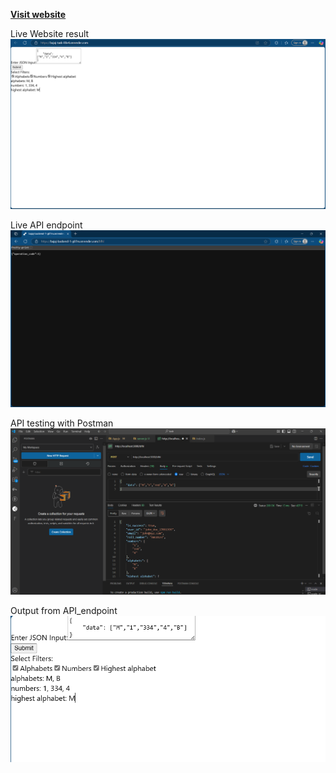 **[Visit website](https://bajaj-task-00e4.onrender.com/)**

Live Website result
![image alt](https://github.com/Kashman1122/Bajaj_Task/blob/main/Screenshot%202025-02-21%20192615.png?raw=true)

Live API endpoint
![image alt](https://github.com/Kashman1122/Bajaj_Task/blob/main/Screenshot%202025-02-21%20192240.png?raw=true)


API testing with Postman
![image alt](https://github.com/Kashman1122/Bajaj_Task/blob/main/Screenshot%202025-02-21%20180612.png?raw=true)


Output from API_endpoint
![image alt](https://github.com/Kashman1122/Bajaj_Task/blob/main/Screenshot%202025-02-21%20175548.png?raw=true)




